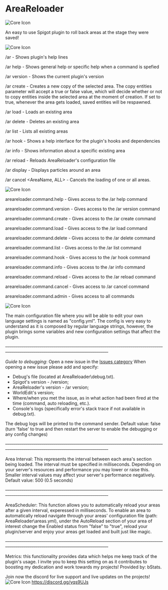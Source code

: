 # AreaReloader
![Core Icon](https://media.discordapp.net/attachments/595194807932944385/614115793382146058/AR.png)

An easy to use Spigot plugin to roll back areas at the stage they were saved!

![Core Icon](https://cdn.discordapp.com/attachments/595194807932944385/614124252387606565/ARCommands.png)

/ar - Shows plugin's help lines

/ar help <Command> - Shows general help or specific help when a command is spefied

/ar version - Shows the current plugin's version

/ar create <AreaName> <CopyEntities> - Creates a new copy of the selected area.
The copy entities parameter will accept a true or false value, which will decide whether or not to copy entities inside the selected area at the moment of creation.
If set to true, whenever the area gets loaded, saved entities will be respawned.

/ar load <AreaName> - Loads an existing area

/ar delete <AreaName> - Deletes an existing area

/ar list - Lists all existing areas

/ar hook - Shows a help interface for the plugin's hooks and dependencies

/ar info - Shows information about a specific existing area

/ar reload - Reloads AreaReloader's configuration file

/ar display <AreaName> - Displays particles around an area

/ar cancel <AreaName, ALL> - Cancels the loading of one or all areas.

![Core Icon](https://cdn.discordapp.com/attachments/595194807932944385/614124189229514772/ARPermissions.png)

areareloader.command.help - Gives access to the /ar help command

areareloader.command.version - Gives access to the /ar version command

areareloader.command.create - Gives access to the /ar create command

areareloader.command.load - Gives access to the /ar load command

areareloader.command.delete - Gives access to the /ar delete command

areareloader.command.list - Gives access to the /ar list command

areareloader.command.hook - Gives access to the /ar hook command

areareloader.command.info - Gives access to the /ar info command

areareloader.command.reload - Gives access to the /ar reload command

areareloader.command.cancel - Gives access to /ar cancel command

areareloader.command.admin - Gives access to all commands

![Core Icon](https://i.imgur.com/v2uHY9wh.png)

The main configuration file where you will be able to edit your own language settings is named as "config.yml".
The config is very easy to understand as it is composed by regular language strings, however, the plugin brings some variables and new configuration settings that affect the plugin.

~~---------------------------------------------------------------------------------------------------------------------------------~~

*Guide to debugging*: 
Open a new issue in the [Issues category](https://github.com/Hetag1216/AreaReloader/issues)
When opening a new issue please add and specify:
  - Debug's file (located at AreaReloader\debug.txt).
  - Spigot's version - /version;
  - AreaReloader's version - /ar version;
  - WorldEdit's version;
  - Where/when you met the issue, as in what action had been fired at the time (command, auto reloading, etc.).
  - Console's logs (specifically error's stack trace if not available in debug.txt).

The debug logs will be printed to the command sender.
Default value: false (turn 'false' to true and then restart the server to enable the debugging or any config changes)

~~---------------------------------------------------------------------------------------------------------------------------------~~

Area Interval: This represents the interval between each area's section being loaded.
The interval must be specified in milliseconds.
Depending on your server's resources and performance you may lower or raise this.
Smaller interval values may affect your server's performance negatively.
Default value: 500 (0.5 seconds)

~~---------------------------------------------------------------------------------------------------------------------------------~~

AreaScheduler: This function allows you to automatically reload your areas after a given interval, experessed in milliseconds.
To enable an area to automatically reload navigate through your areas' configuration file (path: AreaReloader\areas.yml), under the AutoReload section of your area of interest change the Enabled status from "false" to "true", reload your plugin/server and enjoy your areas get loaded and built just like magic.

~~---------------------------------------------------------------------------------------------------------------------------------~~

Metrics: this functionality provides data which helps me keep track of the plugin's usage.
I invite you to keep this setting on as it contributes to boosting my dedication and work towards my projects!
Provided by: bStats.


Join now the discord for live support and live updates on the projects!
![Core Icon](https://cdn.discordapp.com/attachments/595364073147728025/687819024457007140/discord_header.png)
https://discord.gg/yqs9UJs
